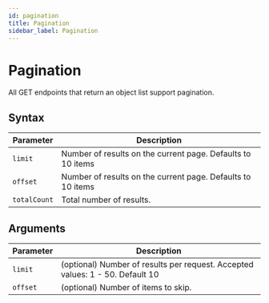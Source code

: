 ```yaml
---
id: pagination
title: Pagination
sidebar_label: Pagination
---
```


# Pagination

All GET endpoints that return an object list support pagination.

## Syntax

| Parameter | Description |
|-----------|-------------|
| `limit` | Number of results on the current page. Defaults to 10 items |
| `offset` | Number of results on the current page. Defaults to 10 items |
| `totalCount` | Total number of results. |


## Arguments

| Parameter | Description |
|-----------|-------------|
| `limit` | (optional) Number of results per request. Accepted values: 1 - 50. Default 10 |
| `offset` | (optional) Number of items to skip.

